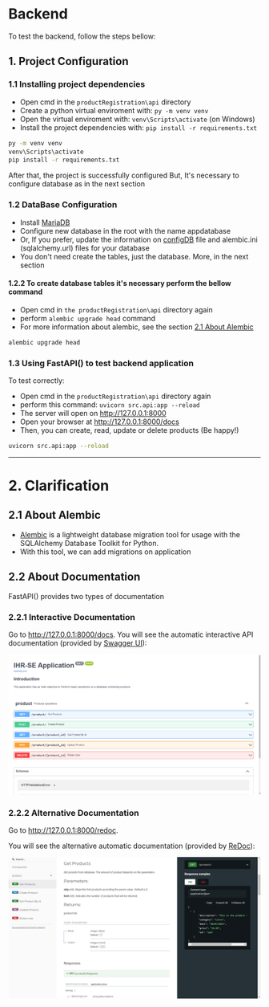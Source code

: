 # Backend
To test the backend, follow the steps bellow:

## 1. Project Configuration

### 1.1 Installing project dependencies
- Open cmd in the `productRegistration\api` directory
- Create a python virtual enviroment with: `py -m venv venv`
- Open the virtual enviroment with: `venv\Scripts\activate` (on Windows)
- Install the project dependencies with: `pip install -r requirements.txt`

```sh
py -m venv venv
venv\Scripts\activate
pip install -r requirements.txt
```

After that, the project is successfully configured
But, It's necessary to configure database as in the next section


### 1.2 DataBase Configuration
- Install [MariaDB](https://mariadb.org/download/?t=mariadb&o=true&p=mariadb&r=10.3.13&os=windows&cpu=x86&pkg=msi)
- Configure new database in the root with the name appdatabase
- Or, If you prefer, update the information on [configDB](https://github.com/sgabriel-santos/productRegistration/blob/main/api/src/config/ConfigDB.py) file and 
  alembic.ini (sqlalchemy.url) files for your database
- You don't need create the tables, just the database. More, in the next section

#### 1.2.2 To create database tables it's necessary perform the bellow command
- Open cmd in `the productRegistration\api` directory again
- perform `alembic upgrade head` command 
- For more information about alembic, see the section [2.1 About Alembic](https://github.com/sgabriel-santos/productRegistration/tree/main/api#21-about-alembic)

```sh
alembic upgrade head
```


### 1.3 Using FastAPI() to test backend application

To test correctly:
- Open cmd in the `productRegistration\api` directory again
- perform this command: `uvicorn src.api:app --reload`
- The server will open on http://127.0.0.1:8000
- Open your browser at http://127.0.0.1:8000/docs
- Then, you can create, read, update or delete products (Be happy!)

```sh
uvicorn src.api:app --reload
```

---
# 2. Clarification

## 2.1 About Alembic
- [Alembic](https://alembic.sqlalchemy.org/en/latest/tutorial.html) is a lightweight database migration tool for usage with the SQLAlchemy Database Toolkit for Python. 
- With this tool, we can add migrations on application

## 2.2 About Documentation

FastAPI() provides two types of documentation

### 2.2.1 Interactive Documentation

Go to http://127.0.0.1:8000/docs.
You will see the automatic interactive API documentation (provided by [Swagger UI](https://github.com/swagger-api/swagger-ui)):

![Swagger Documentation](src/assets/swagger-documentation.png)

### 2.2.2 Alternative Documentation

Go to http://127.0.0.1:8000/redoc.

You will see the alternative automatic documentation (provided by [ReDoc](https://github.com/Redocly/redoc)):

![Redoc Documentation](src/assets/redoc-documentation.png)
